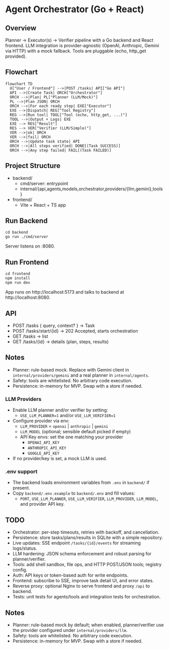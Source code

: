 # Agent Orchestrator (Go + React)

## Overview
Planner → Executor(s) → Verifier pipeline with a Go backend and React frontend. LLM integration is provider-agnostic (OpenAI, Anthropic, Gemini via HTTP) with a mock fallback. Tools are pluggable (echo, http_get provided).

## Flowchart
```mermaid
flowchart TD
  U["User / Frontend"] -->|POST /tasks| API["Go API"]
  API -->|Create Task| ORCH["Orchestrator"]
  ORCH -->|Plan| PL["Planner (LLM/Mock)"]
  PL -->|Plan JSON| ORCH
  ORCH -->|For each ready step| EXE["Executor"]
  EXE -->|Dispatch| REG["Tool Registry"]
  REG -->|Run tool| TOOL["Tool (echo, http_get, ...)"]
  TOOL -->|Output + Logs| EXE
  EXE --> RES["Result"]
  RES --> VER["Verifier (LLM/Simple)"]
  VER -->|ok| ORCH
  VER -->|fail| ORCH
  ORCH -->|Update task state| API
  ORCH -->|All steps verified| DONE[(Task SUCCESS)]
  ORCH -->|Any step failed| FAIL[(Task FAILED)]
```

## Project Structure
- backend/
  - cmd/server: entrypoint
  - internal/{api,agents,models,orchestrator,providers/{llm,gemini},tools}
- frontend/
  - Vite + React + TS app

## Run Backend
```
cd backend
go run ./cmd/server
```
Server listens on :8080.

## Run Frontend
```
cd frontend
npm install
npm run dev
```
App runs on http://localhost:5173 and talks to backend at http://localhost:8080.

## API
- POST /tasks { query, context? } → Task
- POST /tasks/start/{id} → 202 Accepted, starts orchestration
- GET /tasks → list
- GET /tasks/{id} → details (plan, steps, results)

## Notes
- Planner: rule-based mock. Replace with Gemini client in `internal/providers/gemini` and a real planner in `internal/agents`.
- Safety: tools are whitelisted. No arbitrary code execution.
- Persistence: in-memory for MVP. Swap with a store if needed.

### LLM Providers
- Enable LLM planner and/or verifier by setting:
  - `USE_LLM_PLANNER=1` and/or `USE_LLM_VERIFIER=1`
- Configure provider via env:
  - `LLM_PROVIDER` = `openai` | `anthropic` | `gemini`
  - `LLM_MODEL` (optional; sensible default picked if empty)
  - API Key envs: set the one matching your provider
    - `OPENAI_API_KEY`
    - `ANTHROPIC_API_KEY`
    - `GOOGLE_API_KEY`
- If no provider/key is set, a mock LLM is used.

### .env support
- The backend loads environment variables from `.env` in `backend/` if present.
- Copy `backend/.env.example` to `backend/.env` and fill values:
  - `PORT`, `USE_LLM_PLANNER`, `USE_LLM_VERIFIER`, `LLM_PROVIDER`, `LLM_MODEL`, and provider API key.

## TODO
- Orchestrator: per-step timeouts, retries with backoff, and cancellation.
- Persistence: store tasks/plans/results in SQLite with a simple repository.
- Live updates: SSE endpoint `/tasks/{id}/events` for streaming logs/status.
- LLM hardening: JSON schema enforcement and robust parsing for planner/verifier.
- Tools: add shell sandbox, file ops, and HTTP POST/JSON tools; registry config.
- Auth: API keys or token-based auth for write endpoints.
- Frontend: subscribe to SSE, improve task detail UI, and error states.
- Reverse proxy: optional Nginx to serve frontend and proxy `/api` to backend.
- Tests: unit tests for agents/tools and integration tests for orchestration.

## Notes
- Planner: rule-based mock by default; when enabled, planner/verifier use the provider configured under `internal/providers/llm`.
- Safety: tools are whitelisted. No arbitrary code execution.
- Persistence: in-memory for MVP. Swap with a store if needed.

 
